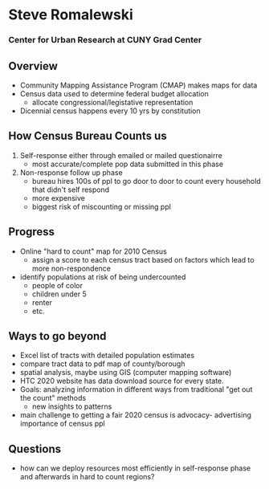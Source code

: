 # Steve Romalewski
### Center for Urban Research at CUNY Grad Center

## Overview
- Community Mapping Assistance Program (CMAP) makes maps for data 
- Census data used to determine federal budget allocation
    - allocate congressional/legistative representation 
- Dicennial census happens every 10 yrs by constitution

## How Census Bureau Counts us
1. Self-response either through emailed or mailed questionairre
    - most accurate/complete pop data submitted in this phase
1. Non-response follow up phase
    - bureau hires 100s of ppl to go door to door to count every household that didn't self respond 
    - more expensive
    - biggest risk of miscounting or missing ppl 

## Progress
- Online "hard to count" map for 2010 Census 
    - assign a score to each census tract based on factors which lead to more non-respondence 
- identify populations at risk of being undercounted
    - people of color
    - children under 5
    - renter
    - etc.

## Ways to go beyond
- Excel list of tracts with detailed population estimates
- compare tract data to pdf map of county/borough
- spatial analysis, maybe using GIS (computer mapping software) 
- HTC 2020 website has data download source for every state. 
- Goals: analyzing information in different ways from traditional "get out the count" methods
    - new insights to patterns
- main challenge to getting a fair 2020 census is advocacy- advertising importance of census ppl

## Questions
- how can we deploy resources most efficiently in self-response phase and afterwards in hard to count regions? 

